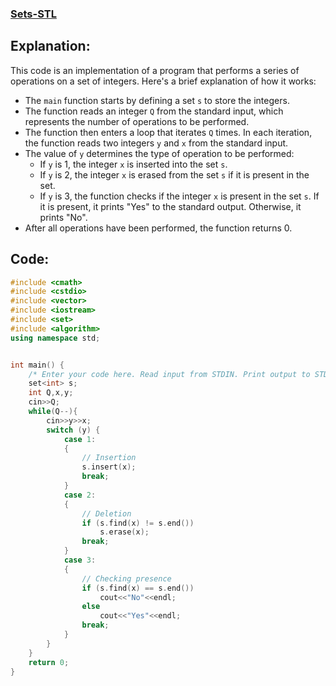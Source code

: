 ### [Sets-STL](https://www.hackerrank.com/challenges/cpp-sets/problem?isFullScreen=false)

## Explanation:
This code is an implementation of a program that performs a series of operations on a set of integers. Here's a brief explanation of how it works:

- The `main` function starts by defining a set `s` to store the integers.
- The function reads an integer `Q` from the standard input, which represents the number of operations to be performed.
- The function then enters a loop that iterates `Q` times. In each iteration, the function reads two integers `y` and `x` from the standard input.
- The value of `y` determines the type of operation to be performed:
    - If `y` is 1, the integer `x` is inserted into the set `s`.
    - If `y` is 2, the integer `x` is erased from the set `s` if it is present in the set.
    - If `y` is 3, the function checks if the integer `x` is present in the set `s`. If it is present, it prints "Yes" to the standard output. Otherwise, it prints "No".
- After all operations have been performed, the function returns 0.

## Code:
```cpp
#include <cmath>
#include <cstdio>
#include <vector>
#include <iostream>
#include <set>
#include <algorithm>
using namespace std;


int main() {
    /* Enter your code here. Read input from STDIN. Print output to STDOUT */ 
    set<int> s;
    int Q,x,y;
    cin>>Q;
    while(Q--){
        cin>>y>>x;
        switch (y) {
            case 1:
            {
                // Insertion
                s.insert(x);
                break;
            }
            case 2:
            {
                // Deletion
                if (s.find(x) != s.end())
                    s.erase(x);
                break;
            }
            case 3:
            {
                // Checking presence
                if (s.find(x) == s.end())
                    cout<<"No"<<endl;
                else
                    cout<<"Yes"<<endl;
                break;
            }
        }
    }  
    return 0;
}
```
